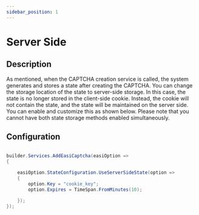 ```yaml
---
sidebar_position: 1
---
```


# Server Side

## Description

As mentioned, when the CAPTCHA creation service is called, the system generates and stores a state after creating the CAPTCHA. You can change the storage location of the state to server-side storage. In this case, the state is no longer stored in the client-side cookie. Instead, the cookie will not contain the state, and the state will be maintained on the server side. You can enable and customize this as shown below. Please note that you cannot have both state storage methods enabled simultaneously.

## Configuration

```csharp

builder.Services.AddEasiCaptcha(easiOption =>
{

    easiOption.StateConfiguration.UseServerSideState(option =>
    {
        option.Key = "cookie_key";
        option.Expires = TimeSpan.FromMinutes(10);

    });
});
```